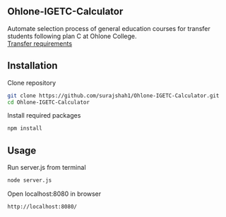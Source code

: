 ## Ohlone-IGETC-Calculator

Automate selection process of general education courses for transfer students following plan C at Ohlone College.\
[Transfer requirements](https://www.ohlone.edu/sites/default/files/group/Curriculum_Guides/20182019/20182019geplanc.pdf)

## Installation

Clone repository
```bash
git clone https://github.com/surajshah1/Ohlone-IGETC-Calculator.git
cd Ohlone-IGETC-Calculator
```
Install required packages

```bash
npm install
```

## Usage

Run server.js from terminal

```bash
node server.js
```
Open localhost:8080 in browser
```bash
http://localhost:8080/
```
